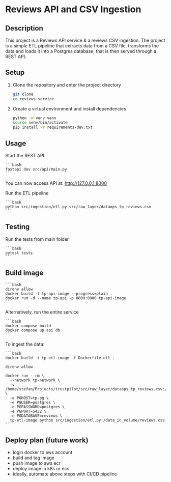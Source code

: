 # Reviews API and CSV Ingestion

## Description

This project is a Reviews API service & a reviews CSV ingestion. The project is a simple ETL pipeline that extracts 
data from a CSV file, transforms the data and loads it into a Postgres database, that is then served through a REST API.

## Setup

1. Clone the repository and enter the project directory
    ```bash
    git clone
    cd reviews-service
    ```

2. Create a virtual environment and install dependencies
    ```bash
    python -m venv venv
    source venv/bin/activate
    pip install -r requirements-dev.txt
    ```

## Usage

Start the REST API

    ```bash
    fastapi dev src/api/main.py
    ```

You can now access API at: http://127.0.0.1:8000

Run the ETL pipeline

    ```bash
    python src/ingestion/etl.py src/raw_layer/dataops_tp_reviews.csv
    ```


## Testing

Run the tests from main folder

    ```bash
    pytest tests
    ```

## Build image

    ```bash
    direnv allow
    docker build -t tp-api-image --progress=plain .
    docker run -d --name tp-api -p 8000:8000 tp-api-image
    ```

Alternatively, run the entire service

    ```bash
    docker compose build
    docker compose up api db
    ```
   
To ingest the data:

    ```bash
    docker build -t tp-etl-image -f Dockerfile.etl .
    
    direnv allow

    docker run --rm \
      --network tp-network \
      -v /home/stefan/Projects/trustpilot/src/raw_layer/dataops_tp_reviews.csv:/data_in_volume/reviews.csv \
      -e PGHOST=tp-pg \
      -e PGUSER=postgres \
      -e PGPASSWORD=postgres \
      -e PGPORT=5432 \
      -e PGDATABASE=reviews \
      tp-etl-image python src/ingestion/etl.py /data_in_volume/reviews.csv
    ```

## Deploy plan (future work)

- login docker to aws account
- build and tag image
- push image to aws ecr
- deploy image in k8s or ecs
- ideally, automate above steps with CI/CD pipeline
